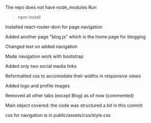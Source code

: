 The repo does not have node_modules
Run
> npm install

Installed react-router-dom for page navigation

Added another page "blog.js" which is the home page for blogging

Changed text on added navigation

Made navigation work with bootstrap

Added only two social media links

Reformatted css to accomodate their widths in responsive views

Added logo and profile images

Removed all other tabs (except Blog) as of now (commented)

Main object covered: the code was structured a bit in this commit

css for navigation is in public/assets/css/style.css
